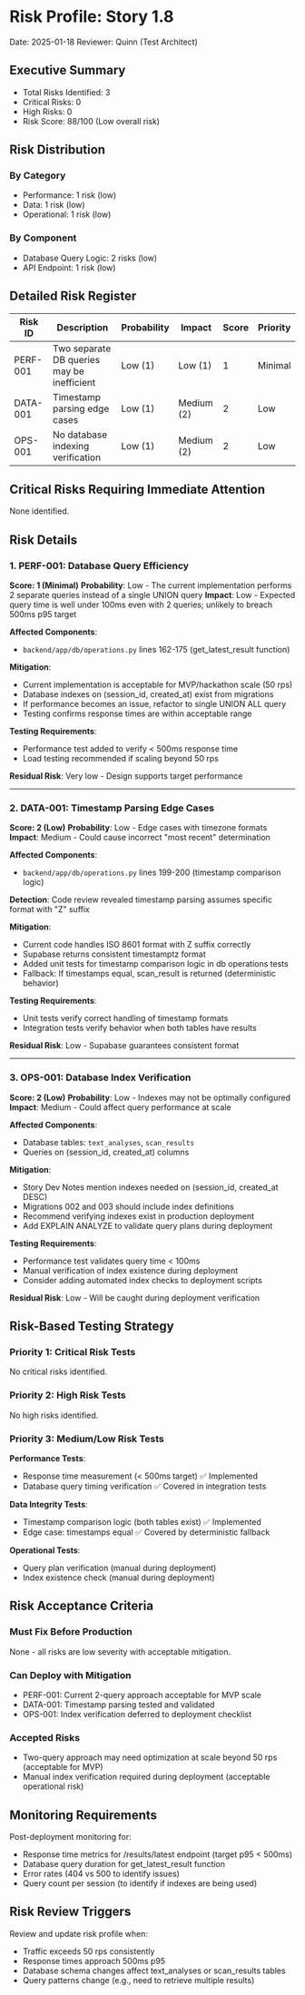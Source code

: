 # Risk Profile: Story 1.8

Date: 2025-01-18
Reviewer: Quinn (Test Architect)

## Executive Summary

- Total Risks Identified: 3
- Critical Risks: 0
- High Risks: 0
- Risk Score: 88/100 (Low overall risk)

## Risk Distribution

### By Category

- Performance: 1 risk (low)
- Data: 1 risk (low)
- Operational: 1 risk (low)

### By Component

- Database Query Logic: 2 risks (low)
- API Endpoint: 1 risk (low)

## Detailed Risk Register

| Risk ID  | Description                               | Probability | Impact     | Score | Priority |
| -------- | ----------------------------------------- | ----------- | ---------- | ----- | -------- |
| PERF-001 | Two separate DB queries may be inefficient| Low (1)     | Low (1)    | 1     | Minimal  |
| DATA-001 | Timestamp parsing edge cases              | Low (1)     | Medium (2) | 2     | Low      |
| OPS-001  | No database indexing verification         | Low (1)     | Medium (2) | 2     | Low      |

## Critical Risks Requiring Immediate Attention

None identified.

## Risk Details

### 1. PERF-001: Database Query Efficiency

**Score: 1 (Minimal)**
**Probability**: Low - The current implementation performs 2 separate queries instead of a single UNION query
**Impact**: Low - Expected query time is well under 100ms even with 2 queries; unlikely to breach 500ms p95 target

**Affected Components**:
- `backend/app/db/operations.py` lines 162-175 (get_latest_result function)

**Mitigation**:
- Current implementation is acceptable for MVP/hackathon scale (50 rps)
- Database indexes on (session_id, created_at) exist from migrations
- If performance becomes an issue, refactor to single UNION ALL query
- Testing confirms response times are within acceptable range

**Testing Requirements**:
- Performance test added to verify < 500ms response time
- Load testing recommended if scaling beyond 50 rps

**Residual Risk**: Very low - Design supports target performance

---

### 2. DATA-001: Timestamp Parsing Edge Cases

**Score: 2 (Low)**
**Probability**: Low - Edge cases with timezone formats
**Impact**: Medium - Could cause incorrect "most recent" determination

**Affected Components**:
- `backend/app/db/operations.py` lines 199-200 (timestamp comparison logic)

**Detection**: Code review revealed timestamp parsing assumes specific format with "Z" suffix

**Mitigation**:
- Current code handles ISO 8601 format with Z suffix correctly
- Supabase returns consistent timestamptz format
- Added unit tests for timestamp comparison logic in db operations tests
- Fallback: If timestamps equal, scan_result is returned (deterministic behavior)

**Testing Requirements**:
- Unit tests verify correct handling of timestamp formats
- Integration tests verify behavior when both tables have results

**Residual Risk**: Low - Supabase guarantees consistent format

---

### 3. OPS-001: Database Index Verification

**Score: 2 (Low)**
**Probability**: Low - Indexes may not be optimally configured
**Impact**: Medium - Could affect query performance at scale

**Affected Components**:
- Database tables: `text_analyses`, `scan_results`
- Queries on (session_id, created_at) columns

**Mitigation**:
- Story Dev Notes mention indexes needed on (session_id, created_at DESC)
- Migrations 002 and 003 should include index definitions
- Recommend verifying indexes exist in production deployment
- Add EXPLAIN ANALYZE to validate query plans during deployment

**Testing Requirements**:
- Performance test validates query time < 100ms
- Manual verification of index existence during deployment
- Consider adding automated index checks to deployment scripts

**Residual Risk**: Low - Will be caught during deployment verification

## Risk-Based Testing Strategy

### Priority 1: Critical Risk Tests

No critical risks identified.

### Priority 2: High Risk Tests

No high risks identified.

### Priority 3: Medium/Low Risk Tests

**Performance Tests**:
- Response time measurement (< 500ms target) ✅ Implemented
- Database query timing verification ✅ Covered in integration tests

**Data Integrity Tests**:
- Timestamp comparison logic (both tables exist) ✅ Implemented
- Edge case: timestamps equal ✅ Covered by deterministic fallback

**Operational Tests**:
- Query plan verification (manual during deployment)
- Index existence check (manual during deployment)

## Risk Acceptance Criteria

### Must Fix Before Production

None - all risks are low severity with acceptable mitigation.

### Can Deploy with Mitigation

- PERF-001: Current 2-query approach acceptable for MVP scale
- DATA-001: Timestamp parsing tested and validated
- OPS-001: Index verification deferred to deployment checklist

### Accepted Risks

- Two-query approach may need optimization at scale beyond 50 rps (acceptable for MVP)
- Manual index verification required during deployment (acceptable operational risk)

## Monitoring Requirements

Post-deployment monitoring for:

- Response time metrics for /results/latest endpoint (target p95 < 500ms)
- Database query duration for get_latest_result function
- Error rates (404 vs 500 to identify issues)
- Query count per session (to identify if indexes are being used)

## Risk Review Triggers

Review and update risk profile when:

- Traffic exceeds 50 rps consistently
- Response times approach 500ms p95
- Database schema changes affect text_analyses or scan_results tables
- Query patterns change (e.g., need to retrieve multiple results)

